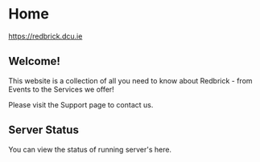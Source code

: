 # Home

https://redbrick.dcu.ie

## Welcome!

This website is a collection of all you need to know about Redbrick - from Events to the Services we offer!

Please visit the Support page to contact us.

## Server Status

You can view the status of running server's here.